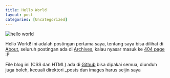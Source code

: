 ```yaml
---
title: Hello World
layout: post
categories: [Uncategorized]
---
```

<img class="gambar" alt="hello world" src="https://lh5.googleusercontent.com/-Nsty-2IB5As/Ti2lf2sArzI/AAAAAAAAAJM/S9a6OlwTvTg/hello%252520world.png">

Hello World! ini adalah postingan pertama saya, tentang saya bisa dilihat di [About](/about/), seluruh postingan ada di [Archives](/archives/), kalau nyasar masuk ke [404 page](/404/) :P

File blog ini (CSS dan HTML) ada di [Github](https://github.com/timbul/timbul.github.com) bisa dipakai semua, diunduh juga boleh, kecuali direktori _posts dan images harus seijin saya